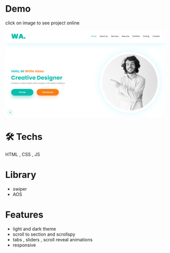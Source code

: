 # Demo
click on image to see project online

<a href="">
  <img src="preview.png"/>
</a>

<br>

# 🛠️ Techs

HTML , CSS , JS

# Library

- swiper
- AOS

# Features

- light and dark theme
- scroll to section and scrollspy
- tabs , sliders , scroll reveal animations
- responsive


